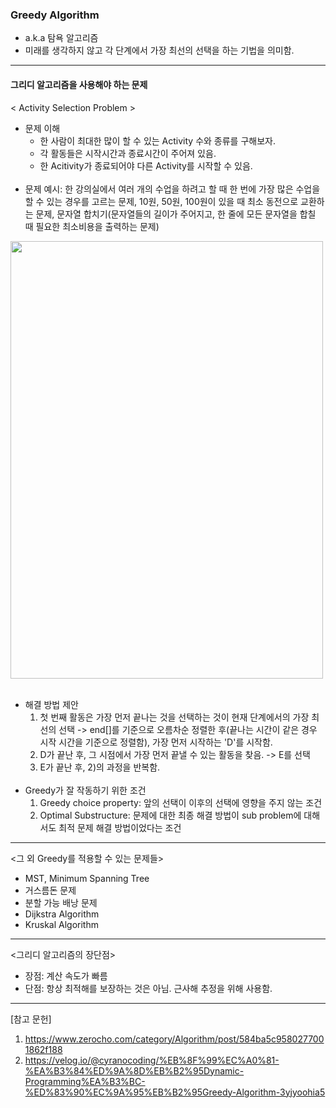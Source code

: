 ### Greedy Algorithm

- a.k.a 탐욕 알고리즘
- 미래를 생각하지 않고 각 단계에서 가장 최선의 선택을 하는 기법을 의미함.

-----

#### 그리디 알고리즘을 사용해야 하는 문제
< Activity Selection Problem >
+ 문제 이해
  + 한 사람이 최대한 많이 할 수 있는 Activity 수와 종류를 구해보자.
  + 각 활동들은 시작시간과 종료시간이 주어져 있음.
  + 한 Acitivity가 종료되어야 다른 Activity를 시작할 수 있음.
<br><br/>
+ 문제 예시: 한 강의실에서 여러 개의 수업을 하려고 할 때 한 번에 가장 많은 수업을 할 수 있는 경우를 고르는 문제, 10원, 50원, 100원이 있을 때 최소 동전으로 교환하는 문제, 문자열 합치기(문자열들의 길이가 주어지고, 한 줄에 모든 문자열을 합칠 때 필요한 최소비용을 출력하는 문제)

<img src="https://media.vlpt.us/post-images/cyranocoding/ddc56d10-b228-11e9-89af-8fc0a61dbc3e/1DmVqtxbxeihu-J8a49OLRA.png" width="500" height="700"></img><br/>
<br/>
+ 해결 방법 제안
  1) 첫 번째 활동은 가장 먼저 끝나는 것을 선택하는 것이 현재 단계에서의 가장 최선의 선택 -> end[]를 기준으로 오름차순 정렬한 후(끝나는 시간이 같은 경우 시작 시간을 기준으로 정렬함), 가장 먼저 시작하는 'D'를 시작함.
  2) D가 끝난 후, 그 시점에서 가장 먼저 끝낼 수 있는 활동을 찾음. -> E를 선택
  3) E가 끝난 후, 2)의 과정을 반복함.
<br><br/>
+ Greedy가 잘 작동하기 위한 조건
    1) Greedy choice property: 앞의 선택이 이후의 선택에 영향을 주지 않는 조건
    2) Optimal Substructure: 문제에 대한 최종 해결 방법이 sub problem에 대해서도 최적 문제 해결 방법이었다는 조건
   
-----

<그 외 Greedy를 적용할 수 있는 문제들>
- MST, Minimum Spanning Tree
- 거스름돈 문제
- 분할 가능 배낭 문제
- Dijkstra Algorithm
- Kruskal Algorithm

---

<그리디 알고리즘의 장단점>
- 장점: 계산 속도가 빠름
- 단점: 항상 최적해를 보장하는 것은 아님. 근사해 추정을 위해 사용함.

-----

[참고 문헌]  
1) https://www.zerocho.com/category/Algorithm/post/584ba5c9580277001862f188  
2) https://velog.io/@cyranocoding/%EB%8F%99%EC%A0%81-%EA%B3%84%ED%9A%8D%EB%B2%95Dynamic-Programming%EA%B3%BC-%ED%83%90%EC%9A%95%EB%B2%95Greedy-Algorithm-3yjyoohia5